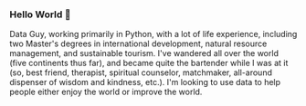 ### Hello World 👋

Data Guy, working primarily in Python, with a lot of life experience, including two Master's degrees in international development, natural resource management, and sustainable tourism. I've wandered all over the world (five continents thus far), and became quite the bartender while I was at it (so, best friend, therapist, spiritual counselor, matchmaker, all-around dispenser of wisdom and kindness, etc.). I'm looking to use data to help people either enjoy the world or improve the world.

<!--
**johbry17/johbry17** is a ✨ _special_ ✨ repository because its `README.md` (this file) appears on your GitHub profile.

Here are some ideas to get you started:

- 🔭 I’m currently working on ...
- 🌱 I’m currently learning ...
- 👯 I’m looking to collaborate on ...
- 🤔 I’m looking for help with ...
- 💬 Ask me about ...
- 📫 How to reach me: ...
- 😄 Pronouns: ...
- ⚡ Fun fact: ...
-->
